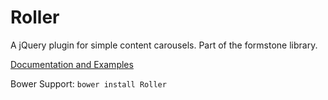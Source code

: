 Roller
======

A jQuery plugin for simple content carousels. Part of the formstone library.

[Documentation and Examples](http://www.benplum.com/formstone/roller/)

Bower Support: `bower install Roller`

